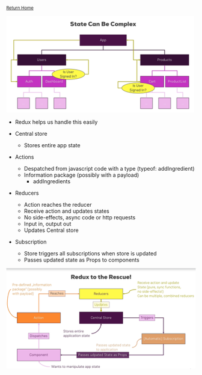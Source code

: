 <small>[Return Home](./../../README.md)</small>

<img src="../.././images/stateredux.png" width="500px">

* Redux helps us handle this easily

* Central store
    * Stores entire app state

* Actions
    * Despatched from javascript code with a type (typeof: addIngredient)
    * Information package (possibly with a payload)
        * addIngredients
* Reducers
    * Action reaches the reducer
    * Receive action and updates states 
    * No side-effects, async code or http requests
    * Input in, output out
    * Updates Central store
* Subscription
    * Store triggers all subscriptions when store is updated 
    * Passes updated state as Props to components

<img src="../.././images/reduxflow.png" width="700px">